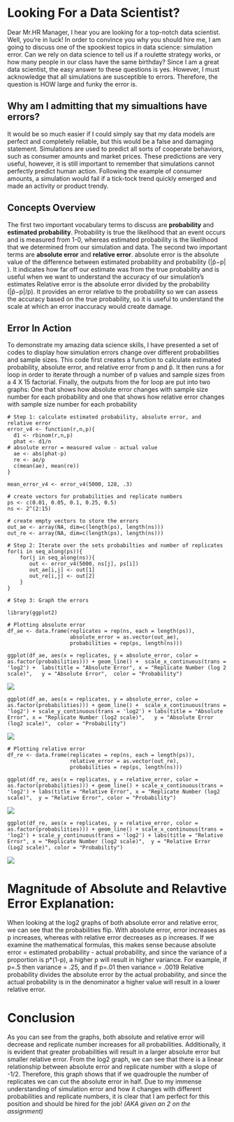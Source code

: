 # Looking For a Data Scientist?

Dear Mr.HR Manager, I hear you are looking for a top-notch data
scientist. Well, you’re in luck! In order to convince you why you should
hire me, I am going to discuss one of the spookiest topics in data
science: simulation error. Can we rely on data science to tell us if a
roulette strategy works, or how many people in our class have the same
birthday? Since I am a great data scientist, the easy answer to these
questions is yes. However, I must acknowledge that all simulations are
susceptible to errors. Therefore, the question is HOW large and funky
the error is.

## Why am I admitting that my simualtions have errors?

It would be so much easier if I could simply say that my data models are
perfect and completely reliable, but this would be a false and damaging
statement. Simulations are used to predict all sorts of cooperate
behaviors, such as consumer amounts and market prices. These predictions
are very useful, however, it is still important to remember that
simulations cannot perfectly predict human action. Following the example
of consumer amounts, a simulation would fail if a tick-tock trend
quickly emerged and made an activity or product trendy.

## Concepts Overview

The first two important vocabulary terms to discuss are **probability**
and **estimated probability**. Probability is true the likelihood that
an event occurs and is measured from 1-0, whereas estimated probability
is the likelihood that we determined from our simulation and data. The
second two important terms are **absolute error** and **relative
error**. absolute error is the absolute value of the difference between
estimated probability and probability (|p̂−p| ). It indicates how far off
our estimate was from the true probability and is useful when we want to
understand the accuracy of our simulation’s estimates Relative error is
the absolute error divided by the probability (|p̂−p|/p). It provides an
error relative to the probability so we can assess the accuracy based on
the true probability, so it is useful to understand the scale at which
an error inaccuracy would create damage.

## Error In Action

To demonstrate my amazing data science skills, I have presented a set of
codes to display how simulation errors change over different
probabilities and sample sizes. This code first creates a function to
calculate estimated probability, absolute error, and relative error from
p and p̂. It then runs a for loop in order to iterate through a number of
p values and sample sizes from a 4 X 15 factorial. Finally, the outputs
from the for loop are put into two graphs: One that shows how absolute
error changes with sample size number for each probability and one that
shows how relative error changes with sample size number for each
probability

    # Step 1: calculate estimated probability, absolute error, and relative error
    error_v4 <- function(r,n,p){
      d1 <- rbinom(r,n,p)
      phat <- d1/n
    # absolute error = measured value - actual value 
      ae <- abs(phat-p)
      re <- ae/p
      c(mean(ae), mean(re))
    }

    mean_error_v4 <- error_v4(5000, 128, .3)

    # create vectors for probabilities and replicate numbers
    ps <- c(0.01, 0.05, 0.1, 0.25, 0.5)
    ns <- 2^(2:15)

    # create empty vectors to store the errors
    out_ae <- array(NA, dim=c(length(ps), length(ns)))
    out_re <- array(NA, dim=c(length(ps), length(ns)))

    # Step 2: Iterate over the sets probabilties and number of replicates
    for(i in seq_along(ps)){
        for(j in seq_along(ns)){
           out <- error_v4(5000, ns[j], ps[i])
           out_ae[i,j] <- out[1]
           out_re[i,j] <- out[2]  
        }
    }

    # Step 3: Graph the errors

    library(ggplot2)

    # Plotting absolute error
    df_ae <- data.frame(replicates = rep(ns, each = length(ps)),
                        absolute_error = as.vector(out_ae),
                        probabilities = rep(ps, length(ns)))

    ggplot(df_ae, aes(x = replicates, y = absolute_error, color = as.factor(probabilities))) + geom_line() +  scale_x_continuous(trans = 'log2') +  labs(title = "Absolute Error", x = "Replicate Number (log 2 scale)",   y = "Absolute Error",  color = "Probability")

![](simulation-error_files/figure-markdown_strict/unnamed-chunk-2-1.png)

    ggplot(df_ae, aes(x = replicates, y = absolute_error, color = as.factor(probabilities))) + geom_line() +  scale_x_continuous(trans = 'log2') + scale_y_continuous(trans = 'log2') + labs(title = "Absolute Error", x = "Replicate Number (log2 scale)",   y = "Absolute Error (log2 scale)",  color = "Probability")

![](simulation-error_files/figure-markdown_strict/unnamed-chunk-2-2.png)

    # Plotting relative error
    df_re <- data.frame(replicates = rep(ns, each = length(ps)),
                        relative_error = as.vector(out_re),
                        probabilities = rep(ps, length(ns)))

    ggplot(df_re, aes(x = replicates, y = relative_error, color = as.factor(probabilities))) + geom_line() + scale_x_continuous(trans = 'log2') + labs(title = "Relative Error", x = "Replicate Number (log2 scale)",  y = "Relative Error", color = "Probability")

![](simulation-error_files/figure-markdown_strict/unnamed-chunk-2-3.png)

    ggplot(df_re, aes(x = replicates, y = relative_error, color = as.factor(probabilities))) + geom_line() + scale_x_continuous(trans = 'log2') + scale_y_continuous(trans = 'log2') + labs(title = "Relative Error", x = "Replicate Number (log2 scale)",  y = "Relative Error (Log2 scale)", color = "Probability")

![](simulation-error_files/figure-markdown_strict/unnamed-chunk-2-4.png)

# Magnitude of Absolute and Relavtive Error Explanation:

When looking at the log2 graphs of both absolute error and relative
error, we can see that the probabilities flip. With absolute error,
error increases as p increases, whereas with relative error decreases as
p increases. If we examine the mathematical formulas, this makes sense
because absolute error = estimated probability - actual probability, and
since the variance of a proportion is p\*(1-p), a higher p will result
in higher variance. For example, if p=.5 then variance = .25, and if
p=.01 then variance = .0019 Relative probability divides the absolute
error by the actual probability, and since the actual probability is in
the denominator a higher value will result in a lower relative error.

# Conclusion

As you can see from the graphs, both absolute and relative error will
decrease and replicate number increases for all probabilities.
Additionally, it is evident that greater probabilities will result in a
larger absolute error but smaller relative error. From the log2 graph,
we can see that there is a linear relationship between absolute error
and replicate number with a slope of -1/2. Therefore, this graph shows
that if we quadrouple the number of replicates we can cut the absolute
error in half. Due to my immense understanding of simulation error and
how it changes with different probabilities and replicate numbers, it is
clear that I am perfect for this position and should be hired for the
job! *(AKA given an 2 on the assignment)*
